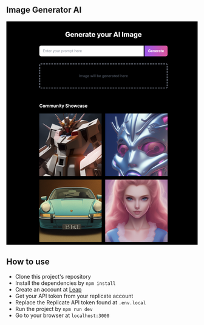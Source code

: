 ## Image Generator AI

![App screenshot](public/app-screenshot.png)

## How to use

* Clone this project's repository
* Install the dependencies by `npm install`
* Create an account at [Leap](https://tryleap.ai/)
* Get your API token from your replicate account
* Replace the Replicate API token found at `.env.local`
* Run the project by `npm run dev`
* Go to your browser at `localhost:3000`
